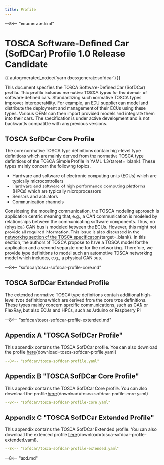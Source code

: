 ```yaml
---
title: Profile
---
```


--8<-- "enumerate.html"

# TOSCA Software-Defined Car (SofDCar) Profile 1.0 Release Candidate

{{ autogenerated_notice('yarn docs:generate:sofdcar') }}

This document specifies the TOSCA Software-Defined Car (SofDCar) profile.
This profile includes normative TOSCA types for the domain of software-defined cars. 
Standardizing such normative TOSCA types improves interoperability.
For example, an ECU supplier can model and distribute the deployment and management of their ECUs using these types. 
Various OEMs can then import provided models and integrate them into their cars.
The specification is under active development and is not backwards compatible with any previous versions.


## TOSCA SofDCar Core Profile

The core normative TOSCA type definitions contain high-level type definitions which are mainly derived from the normative TOSCA type definitions of the [TOSCA Simple Profile in YAML 1.3](https://docs.oasis-open.org/tosca/TOSCA-Simple-Profile-YAML/v1.3/os/TOSCA-Simple-Profile-YAML-v1.3-os.html){target=_blank}.
These types mainly concern the following topics.

- Hardware and software of electronic computing units (ECUs) which are typically microcontrollers
- Hardware and software of high performance computing platforms (HPCs) which are typically microprocessors 
- Sensors and actuators
- Communication channels

Considering the modeling communication, the TOSCA modeling approach is application centric meaning that, e.g., a CAN communication is modeled by relationships between the communicating software components. 
Thus, no (physical) CAN bus is modeled between the ECUs.
However, this might not provide all required information.
This issue is also discussed in the [networking section of the TOSCA specification](https://docs.oasis-open.org/tosca/TOSCA-Simple-Profile-YAML/v1.3/os/TOSCA-Simple-Profile-YAML-v1.3-os.html#_Toc26969482){target=_blank}.
In this section, the authors of TOSCA propose to have a TOSCA model for the application and a second separate one for the networking.
Therefore, we provide type definitions to model such an automotive TOSCA networking model which includes, e.g., a physical CAN bus.


--8<-- "sofdcar/tosca-sofdcar-profile-core.md"

## TOSCA SofDCar Extended Profile

The extended normative TOSCA type definitions contain additional high-level type definitions which are derived from the core type definitions.
These types mainly concern specific communications, such as CAN or FlexRay, but also ECUs and HPCs, such as Arduino or Raspberry Pi.

--8<-- "sofdcar/tosca-sofdcar-profile-extended.md"

## Appendix A "TOSCA SofDCar Profile"

This appendix contains the TOSCA SofDCar profile.
You can also download the profile [here](tosca-sofdcar-profile.yaml){download=tosca-sofdcar-profile.yaml}.

```yaml linenums="1"
--8<-- "sofdcar/tosca-sofdcar-profile.yaml"
```

## Appendix B "TOSCA SofDCar Core Profile"

This appendix contains the TOSCA SofDCar Core profile.
You can also download the profile [here](tosca-sofdcar-profile-core.yaml){download=tosca-sofdcar-profile-core.yaml}.

```yaml linenums="1"
--8<-- "sofdcar/tosca-sofdcar-profile-core.yaml"
```

## Appendix C "TOSCA SofDCar Extended Profile"

This appendix contains the TOSCA SofDCar Extended profile.
You can also download the extended profile [here](tosca-sofdcar-profile-extended.yaml){download=tosca-sofdcar-profile-extended.yaml}.

```yaml linenums="1"
--8<-- "sofdcar/tosca-sofdcar-profile-extended.yaml"
```

--8<-- "acd.md"
